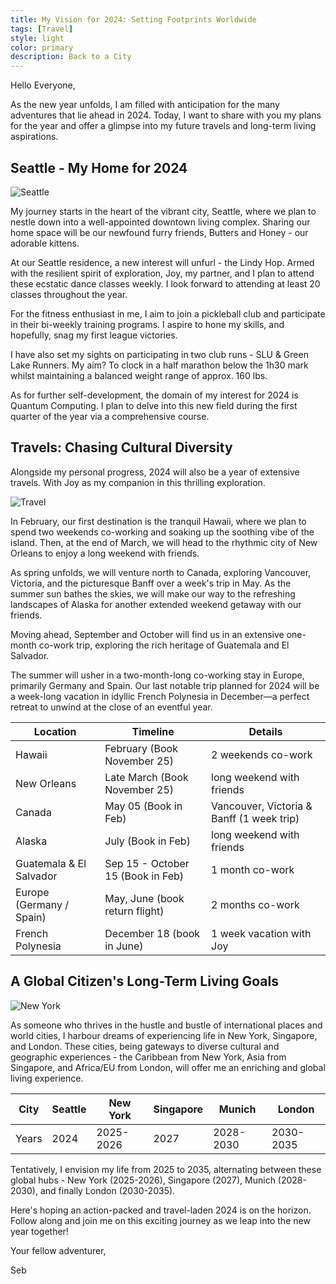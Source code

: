 ```yaml
---
title: My Vision for 2024: Setting Footprints Worldwide
tags: [Travel]
style: light
color: primary
description: Back to a City
---
```


Hello Everyone,

As the new year unfolds, I am filled with anticipation for the many adventures that lie ahead in 2024. Today, I want to share with you my plans for the year and offer a glimpse into my future travels and long-term living aspirations.

## Seattle - My Home for 2024

![Seattle](https://images.unsplash.com/photo-1502175353174-a7a70e73b362?auto=format&fit=crop&q=80&w=3452&ixlib=rb-4.0.3&ixid=M3wxMjA3fDB8MHxwaG90by1wYWdlfHx8fGVufDB8fHx8fA%3D%3D)

My journey starts in the heart of the vibrant city, Seattle, where we plan to nestle down into a well-appointed downtown living complex. Sharing our home space will be our newfound furry friends, Butters and Honey - our adorable kittens. 

At our Seattle residence, a new interest will unfurl - the Lindy Hop. Armed with the resilient spirit of exploration, Joy, my partner, and I plan to attend these ecstatic dance classes weekly. I look forward to attending at least 20 classes throughout the year.

For the fitness enthusiast in me, I aim to join a pickleball club and participate in their bi-weekly training programs. I aspire to hone my skills, and hopefully, snag my first league victories.

I have also set my sights on participating in two club runs - SLU & Green Lake Runners. My aim? To clock in a half marathon below the 1h30 mark whilst maintaining a balanced weight range of approx. 160 lbs.

As for further self-development, the domain of my interest for 2024 is Quantum Computing. I plan to delve into this new field during the first quarter of the year via a comprehensive course.

## Travels: Chasing Cultural Diversity

Alongside my personal progress, 2024 will also be a year of extensive travels. With Joy as my companion in this thrilling exploration.

![Travel](https://images.unsplash.com/photo-1511632765486-a01980e01a18?auto=format&fit=crop&q=80&w=3540&ixlib=rb-4.0.3&ixid=M3wxMjA3fDB8MHxwaG90by1wYWdlfHx8fGVufDB8fHx8fA%3D%3D)

In February, our first destination is the tranquil Hawaii, where we plan to spend two weekends co-working and soaking up the soothing vibe of the island. Then, at the end of March, we will head to the rhythmic city of New Orleans to enjoy a long weekend with friends.

As spring unfolds, we will venture north to Canada, exploring Vancouver, Victoria, and the picturesque Banff over a week's trip in May. As the summer sun bathes the skies, we will make our way to the refreshing landscapes of Alaska for another extended weekend getaway with our friends. 

Moving ahead, September and October will find us in an extensive one-month co-work trip, exploring the rich heritage of Guatemala and El Salvador.

The summer will usher in a two-month-long co-working stay in Europe, primarily Germany and Spain. Our last notable trip planned for 2024 will be a week-long vacation in idyllic French Polynesia in December—a perfect retreat to unwind at the close of an eventful year.

| Location                 | Timeline                          | Details                                   |
| ------------------------ | --------------------------------- | ----------------------------------------- |
| Hawaii                   | February (Book November 25)       | 2 weekends co-work                        |
| New Orleans              | Late March (Book November 25)     | long weekend with friends                 |
| Canada                   | May 05 (Book in Feb)              | Vancouver, Victoria & Banff (1 week trip) |
| Alaska                   | July (Book in Feb)                | long weekend with friends                 |
| Guatemala & El Salvador  | Sep 15 - October 15 (Book in Feb) | 1 month co-work                           |
| Europe (Germany / Spain) | May, June (book return flight)    | 2 months co-work                          |
| French Polynesia         | December 18 (book in June)        | 1 week vacation with Joy                  |

## A Global Citizen's Long-Term Living Goals

![New York](https://images.unsplash.com/photo-1480714378408-67cf0d13bc1b?auto=format&fit=crop&q=80&w=3540&ixlib=rb-4.0.3&ixid=M3wxMjA3fDB8MHxwaG90by1wYWdlfHx8fGVufDB8fHx8fA%3D%3D)

As someone who thrives in the hustle and bustle of international places and world cities, I harbour dreams of experiencing life in New York, Singapore, and London. These cities, being gateways to diverse cultural and geographic experiences - the Caribbean from New York, Asia from Singapore, and Africa/EU from London, will offer me an enriching and global living experience.

| City  | Seattle | New York  | Singapore | Munich    | London    |
| ----- | ------- | --------- | --------- | --------- | --------- |
| Years | 2024    | 2025-2026 | 2027      | 2028-2030 | 2030-2035 |

Tentatively, I envision my life from 2025 to 2035, alternating between these global hubs - New York (2025-2026), Singapore (2027), Munich (2028-2030), and finally London (2030-2035).

Here's hoping an action-packed and travel-laden 2024 is on the horizon. Follow along and join me on this exciting journey as we leap into the new year together!

Your fellow adventurer, 

Seb

